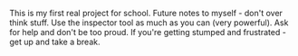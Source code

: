 This is my first real project for school. 
Future notes to myself - don't over think stuff. 
Use the inspector tool as much as you can (very powerful).
Ask for help and don't be too proud. 
If you're getting stumped and frustrated - get up and take a break.